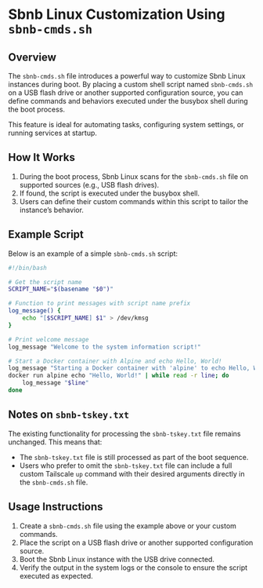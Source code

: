 # Sbnb Linux Customization Using `sbnb-cmds.sh`

## Overview

The `sbnb-cmds.sh` file introduces a powerful way to customize Sbnb Linux instances during boot. By placing a custom shell script named `sbnb-cmds.sh` on a USB flash drive or another supported configuration source, you can define commands and behaviors executed under the busybox shell during the boot process.

This feature is ideal for automating tasks, configuring system settings, or running services at startup.

## How It Works

1. During the boot process, Sbnb Linux scans for the `sbnb-cmds.sh` file on supported sources (e.g., USB flash drives).
2. If found, the script is executed under the busybox shell.
3. Users can define their custom commands within this script to tailor the instance’s behavior.

## Example Script

Below is an example of a simple `sbnb-cmds.sh` script:

```bash
#!/bin/bash

# Get the script name
SCRIPT_NAME="$(basename "$0")"

# Function to print messages with script name prefix
log_message() {
    echo "[$SCRIPT_NAME] $1" > /dev/kmsg
}

# Print welcome message
log_message "Welcome to the system information script!"

# Start a Docker container with Alpine and echo Hello, World!
log_message "Starting a Docker container with 'alpine' to echo Hello, World!:"
docker run alpine echo "Hello, World!" | while read -r line; do
    log_message "$line"
done

```


## Notes on `sbnb-tskey.txt`

The existing functionality for processing the `sbnb-tskey.txt` file remains unchanged. This means that:

- The `sbnb-tskey.txt` file is still processed as part of the boot sequence.
- Users who prefer to omit the `sbnb-tskey.txt` file can include a full custom Tailscale `up` command with their desired arguments directly in the `sbnb-cmds.sh` file.

## Usage Instructions

1. Create a `sbnb-cmds.sh` file using the example above or your custom commands.
2. Place the script on a USB flash drive or another supported configuration source.
3. Boot the Sbnb Linux instance with the USB drive connected.
4. Verify the output in the system logs or the console to ensure the script executed as expected.
